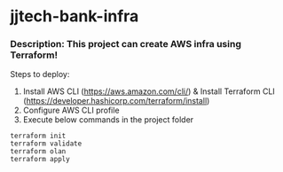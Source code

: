 # jjtech-bank-infra

### **Description:** This project can create AWS infra using Terraform!

Steps to deploy:

1. Install AWS CLI (https://aws.amazon.com/cli/) & Install Terraform CLI (https://developer.hashicorp.com/terraform/install)
2. Configure AWS CLI profile
3. Execute below commands in the project folder
```
terraform init
terraform validate
terraform olan
terraform apply
```